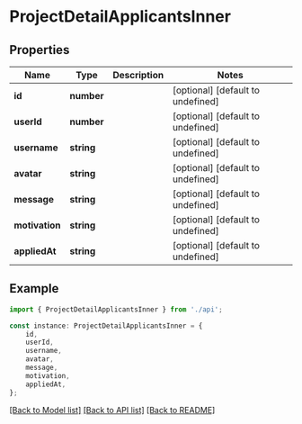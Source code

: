 # ProjectDetailApplicantsInner


## Properties

Name | Type | Description | Notes
------------ | ------------- | ------------- | -------------
**id** | **number** |  | [optional] [default to undefined]
**userId** | **number** |  | [optional] [default to undefined]
**username** | **string** |  | [optional] [default to undefined]
**avatar** | **string** |  | [optional] [default to undefined]
**message** | **string** |  | [optional] [default to undefined]
**motivation** | **string** |  | [optional] [default to undefined]
**appliedAt** | **string** |  | [optional] [default to undefined]

## Example

```typescript
import { ProjectDetailApplicantsInner } from './api';

const instance: ProjectDetailApplicantsInner = {
    id,
    userId,
    username,
    avatar,
    message,
    motivation,
    appliedAt,
};
```

[[Back to Model list]](../README.md#documentation-for-models) [[Back to API list]](../README.md#documentation-for-api-endpoints) [[Back to README]](../README.md)
